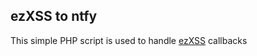 ## ezXSS to ntfy
This simple PHP script is used to handle [ezXSS](https://github.com/ssl/ezXSS) callbacks
